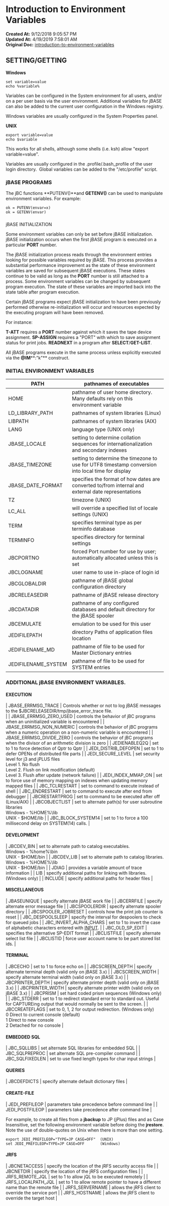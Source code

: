# Introduction to Environment Variables

**Created At:** 9/12/2018 9:05:57 PM  
**Updated At:** 4/19/2019 7:58:01 AM  
**Original Doc:** [introduction-to-environment-variables](https://docs.jbase.com/41717-environment-variables/introduction-to-environment-variables)  


## SETTING/GETTING

**Windows**

```
set variable=value
echo %variable%
```

Variables can be configured in the System environment for all users, and/or on a per user basis via the user environment. Additional variables for jBASE can also be added to the current user configuration in the Windows registry.

Windows variables are usually configured in the System Properties panel.

**UNIX**

```
export variable=value
echo $variable
```

This works for all shells, although some shells (i.e. ksh) allow "export variable=value".

Variables are usually configured in the .profile/.bash\_profile of the user login directory.  Global variables can be added to the "/etc/profile" script.

### jBASE PROGRAMS

The jBC functions **PUTENV()**and **GETENV()** can be used to manipulate environment variables. For example:

```
ok = PUTENV(envar=x)
ok = GETENV(envar)
```

### 
jBASE INITIALIZATION

Some environment variables can only be set before jBASE initialization. jBASE initialization occurs when the first jBASE program is executed on a particular **PORT** number.

The jBASE initialization process reads through the environment entries looking for possible variables required by jBASE. This process provides a substantial performance improvement as the state of these environment variables are saved for subsequent jBASE executions. These states continue to be valid as long as the **PORT** number is still attached to a process. Some environment variables can be changed by subsequent program execution. The state of these variables are imported back into the state table after program execution.

Certain jBASE programs expect jBASE initialization to have been previously performed otherwise re-initialization will occur and resources expected by the executing program will have been removed.

For instance:

**T-ATT** requires a **PORT** number against which it saves the tape device assignment.
**SP-ASSIGN** requires a "PORT" with which to save assignment status for print jobs.
**READNEXT** in a program after **SELECT**/**GET-LIST**.

All jBASE programs execute in the same process unless explicitly executed via the **@IM****:"k"** construct.

### INITIAL ENVIRONMENT VARIABLES


| PATH | pathnames of executables |
| --- | --- |
| HOME | pathname of user home directory. Many defaults rely on this environment variable |
| LD\_LIBRARY\_PATH | pathnames of system libraries (Linux) |
| LIBPATH | pathnames of system libraries (AIX) |
| LANG | language type (UNIX only) |
| JBASE\_LOCALE | setting to determine collation sequences for internationalization and secondary indexes |
| JBASE\_TIMEZONE | setting to determine the timezone to use for UTF8 timestamp conversion into local time for display |
| JBASE\_DATE\_FORMAT | specifies the format of how dates are converted to/from internal and external date representations |
| TZ | timezone (UNIX) |
| LC\_ALL | will override a specified list of locale settings (UNIX) |
| TERM | specifies terminal type as per terminfo database |
| TERMINFO | specifies directory for terminal settings |
| JBCPORTNO | forced Port number for use by user; automatically allocated unless this is set |
| JBCLOGNAME | user name to use in-place of login id |
| JBCGLOBALDIR | pathname of jBASE global configuration directory |
| JBCRELEASEDIR | pathname of jBASE release directory |
| JBCDATADIR | pathname of any configured databases and default directory for the jBASE spooler |
| JBCEMULATE | emulation to be used for this user |
| JEDIFILEPATH | directory Paths of application files location |
| JEDIFILENAME\_MD | pathname of file to be used for Master Dictionary entries |
| JEDIFILENAME\_SYSTEM | pathname of file to be used for SYSTEM entries |




### ADDITIONAL jBASE ENVIRONMENT VARIABLES.

#### EXECUTION


| JBASE\_ERRMSG\_TRACE | Controls whether or not to log jBASE messages to the $JBCRELEASEDIR/tmp/jbase\_error\_trace file.<br> |
| JBASE\_ERRMSG\_ZERO\_USED | controls the behavior of jBC programs when an uninitialized variable is encountered |
| JBASE\_ERRMSG\_NON\_NUMERIC | controls the behavior of jBC programs when a numeric operation on a non-numeric variable is encountered |
| JBASE\_ERRMSG\_DIVIDE\_ZERO | controls the behavior of jBC programs when the divisor of an arithmetic division is zero |
| JEDIENABLEQ2Q | set to 1 to force detection of Qptr to Qptr |
| JEDI\_DISTRIB\_DEFOPEN | set to 1 to defer OPENs of distributed file parts |
| JEDI\_SECURE\_LEVEL | set security level for j3 and jPLUS files<br>Level 1. No flush<br>Level 2. Flush on link modification (default)<br>Level 3. Flush after update (network failure) |
| JEDI\_INDEX\_MMAP\_ON | set to force use of memory mapping on indexes when updating memory mapped files |
| JBC\_TCLRESTART | set to command to execute instead of shell |
| JBC\_ENDRESTART | set to command to execute after end from debugger |
| JBCRESTARTPROG | set to command to be executed after off (Linux/AIX) |
| JBCOBJECTLIST | set to alternate path(s) for user subroutine libraries<br>Windows - %HOME%\lib<br>UNIX - $HOME/lib |
| JBC\_BLOCK\_SYSTEM14 | set to 1 to force a 100 millisecond delay on SYSTEM(14) calls. |




#### DEVELOPMENT


| JBCDEV\_BIN | set to alternate path to catalog executables.<br>Windows - %home%\bin<br>UNIX - $HOME/bin |
| JBCDEV\_LIB | set to alternate path to catalog libraries.<br>Windows - %HOME%\lib<br>UNIX - $HOME/bin |
| JDIAG | provides a variable amount of trace information |
| LIB | specify additional paths for linking with libraries. (Windows only) |
| INCLUDE | specify additional paths for header files |




#### MISCELLANEOUS


| JBASEUNIQUE | specify alternate jBASE work file |
| JBCERRFILE | specify alternate error message file |
| JBCSPOOLERDIR | specify alternate spooler directory |
| JBCSPOOLER\_JOBRESET | controls how the print job counter is reset |
| JBC\_DESPOOLSLEEP | specify the interval for despoolers to check for queued jobs |
| JBC\_INVERT\_ALPHA\_CHARS | set to 1 to invert the case of alphabetic characters entered with [INPUT](http://jbase.com/r99/knowledgebase/manuals/3.0/30manpages/man/jbc2_INPUT.htm). |
| JBC\_OLD\_SP\_EDIT | specifies the alternative SP-EDIT format |
| JBCLISTFILE | specify alternate select list file |
| JBCLISTID | force user account name to be part stored list ids. |




#### TERMINAL


| JBCECHO | set to 1 to force echo on |
| JBCSCREEN\_DEPTH | specify alternate terminal depth (valid only on jBASE 3.x) |
| JBCSCREEN\_WIDTH | specify alternate terminal width (valid only on jBASE 3.x) |
| JBCPRINTER\_DEPTH | specify alternate printer depth (valid only on jBASE 3.x) |
| JBCPRINTER\_WIDTH | specify alternate printer width (valid only on jBASE 3.x) |
| JBCPRISM | set hard coded prism sequences (Windows only) |
| JBC\_STDERR | set to 1 to redirect standard error to standard out. Useful for CAPTUREing output that would normally be sent to the screen. |
| JBCCREATEFLAGS | set to 0, 1, 2 for output redirection. (Windows only)<br>0 Direct to current console (default)<br>1 Direct to new console<br>2 Detached for no console |




#### EMBEDDED SQL


| JBC\_SQLLIBS | set alternate SQL libraries for embedded SQL |
| JBC\_SQLPREPROC | set alternate SQL pre-compiler command |
| JBC\_SQLFIXEDLEN | set to use fixed length types for char input strings |




#### QUERIES


| JBCDEFDICTS | specify alternate default dictionary files |




#### CREATE-FILE


| JEDI\_PREFILEOP | parameters take precedence before command line |
| JEDI\_POSTFILEOP | parameters take precedence after command line |


For example, to create all files from a **jbackup** to JP (jPlus) files and as Case Insensitive, set the following environment variable before doing the **jrestore**. Note the use of double-quotes on Unix when there is more than one setting.

```
export JEDI_PREFILEOP="TYPE=JP CASE=OFF"  (UNIX)
set JEDI_PREFILEOP=TYPE=JP CASE=OFF       (Windows)
```



#### JRFS


| JBCNETACCESS | specify the location of the jRFS security access file |
| JBCNETDIR | specify the location of the jRFS configuration files |
| JRFS\_REMOTE\_JQL | set to 1 to allow jQL to be executed remotely |
| JRFS\_LOCALPATH\_JQL | set to 1 to allow remote pointer to have a different name than the remote file |
| JRFS\_SERVERNAME | allows the jRFS client to override the service port |
| JRFS\_HOSTNAME | allows the jRFS client to override the target host |


